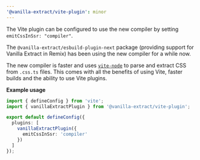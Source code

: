 ```yaml
---
'@vanilla-extract/vite-plugin': minor
---
```


The Vite plugin can be configured to use the new compiler by setting `emitCssInSsr: "compiler"`.

The `@vanilla-extract/esbuild-plugin-next` package (providing support for Vanilla Extract in Remix) has been using the new compiler for a while now.

The new compiler is faster and uses [`vite-node`](https://github.com/vitest-dev/vitest/tree/main/packages/vite-node) to parse and extract CSS from `.css.ts` files. This comes with all the benefits of using Vite, faster builds and the ability to use Vite plugins.

**Example usage**

```ts
import { defineConfig } from 'vite';
import { vanillaExtractPlugin } from '@vanilla-extract/vite-plugin';

export default defineConfig({
  plugins: [
    vanillaExtractPlugin({
      emitCssInSsr: 'compiler'
    })
  ]
});
```
